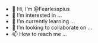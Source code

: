 - 👋 Hi, I’m @Fearlesspius
- 👀 I’m interested in ...
- 🌱 I’m currently learning ...
- 💞️ I’m looking to collaborate on ...
- 📫 How to reach me ...

<!---
Fearlesspius/Fearlesspius is a ✨ special ✨ repository because its `README.md` (this file) appears on your GitHub profile.
You can click the Preview link to take a look at your changes.
--->
